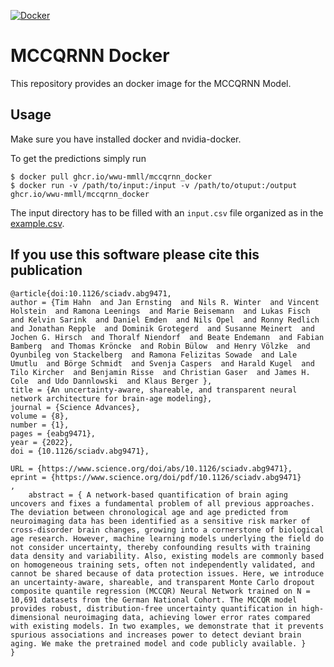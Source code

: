 [![Docker](https://github.com/wwu-mmll/mccqrnn_docker/actions/workflows/docker-publish.yml/badge.svg)](https://github.com/wwu-mmll/mccqrnn_docker/actions/workflows/docker-publish.yml)

# MCCQRNN Docker
This repository provides an docker image for the MCCQRNN Model.

## Usage
Make sure you have installed docker and nvidia-docker.

To get the predictions simply run
```
$ docker pull ghcr.io/wwu-mmll/mccqrnn_docker
$ docker run -v /path/to/input:/input -v /path/to/otuput:/output ghcr.io/wwu-mmll/mccqrnn_docker
```

The input directory has to be filled with an `input.csv` file organized as in the [example.csv](example.csv).

## If you use this software please cite this publication

```
@article{doi:10.1126/sciadv.abg9471,
author = {Tim Hahn  and Jan Ernsting  and Nils R. Winter  and Vincent Holstein  and Ramona Leenings  and Marie Beisemann  and Lukas Fisch  and Kelvin Sarink  and Daniel Emden  and Nils Opel  and Ronny Redlich  and Jonathan Repple  and Dominik Grotegerd  and Susanne Meinert  and Jochen G. Hirsch  and Thoralf Niendorf  and Beate Endemann  and Fabian Bamberg  and Thomas Kröncke  and Robin Bülow  and Henry Völzke  and Oyunbileg von Stackelberg  and Ramona Felizitas Sowade  and Lale Umutlu  and Börge Schmidt  and Svenja Caspers  and Harald Kugel  and Tilo Kircher  and Benjamin Risse  and Christian Gaser  and James H. Cole  and Udo Dannlowski  and Klaus Berger },
title = {An uncertainty-aware, shareable, and transparent neural network architecture for brain-age modeling},
journal = {Science Advances},
volume = {8},
number = {1},
pages = {eabg9471},
year = {2022},
doi = {10.1126/sciadv.abg9471},

URL = {https://www.science.org/doi/abs/10.1126/sciadv.abg9471},
eprint = {https://www.science.org/doi/pdf/10.1126/sciadv.abg9471}
,
    abstract = { A network-based quantification of brain aging uncovers and fixes a fundamental problem of all previous approaches. The deviation between chronological age and age predicted from neuroimaging data has been identified as a sensitive risk marker of cross-disorder brain changes, growing into a cornerstone of biological age research. However, machine learning models underlying the field do not consider uncertainty, thereby confounding results with training data density and variability. Also, existing models are commonly based on homogeneous training sets, often not independently validated, and cannot be shared because of data protection issues. Here, we introduce an uncertainty-aware, shareable, and transparent Monte Carlo dropout composite quantile regression (MCCQR) Neural Network trained on N = 10,691 datasets from the German National Cohort. The MCCQR model provides robust, distribution-free uncertainty quantification in high-dimensional neuroimaging data, achieving lower error rates compared with existing models. In two examples, we demonstrate that it prevents spurious associations and increases power to detect deviant brain aging. We make the pretrained model and code publicly available. }
}
```